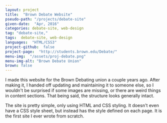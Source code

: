 ```yaml
---
layout: project
title:  "Brown Debate Website"
pseudo-path: "/projects/debate-site"
given-date:  "Apr, 2016"
categories: debate-site, web-design
tag: "debate-site,"
tags:  debate-site, web-design
languages:  "HTML/CSS3"
project-github:  false
project-page:  "http://students.brown.edu/Debate/"
menu-img:  "/assets/proj-debate.png"
menu-img-alt: "Brown Debate Union"
brown: false
---
```

I made this website for the Brown Debating union a couple years ago. After making it, I handed off updating and maintaining it to someone else, so I wouldn't be surprised if some images are missing, or there are weird things in content sections. That being said, the structure looks generally intact.

The site is pretty simple, only using HTML and CSS styling. It doesn't even have a CSS style sheet, but instead has the style defined on each page. It is the first site I ever wrote from scratch.
